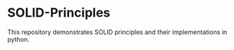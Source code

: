 # SOLID-Principles
This repository demonstrates SOLID principles and their implementations in python.
